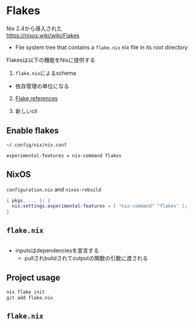 # Flakes

Nix 2.4から導入された  
https://nixos.wiki/wiki/Flakes

* File system tree that contains a `flake.nix` nix file in its root directory

Flakesは以下の機能をNixに提供する

1. `flake.nix`によるschema
  * 依存管理の単位になる
2. [Flake references](https://nixos.org/manual/nix/stable/command-ref/new-cli/nix3-flake.html#flake-references)

3. 新しいcli


## Enable flakes

`~/.config/nix/nix.conf`

```
experimental-features = nix-command flakes
```


## NixOS

`configuration.nix` and `nixos-rebuild`

```nix
{ pkgs, ... }: {
  nix.settings.experimental-features = [ "nix-command" "flakes" ];
}
```

## `flake.nix`

```nix


```

* inputsはdependenciesを宣言する
  * pullされbuildされてoutputの関数の引数に渡される


## Project usage

```sh
nix flake init
git add flake.nix
```

## `flake.nix`

```nix


```
